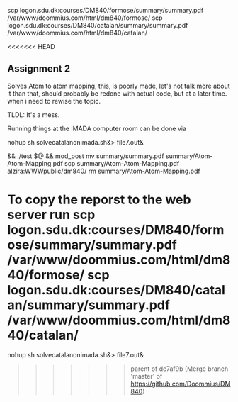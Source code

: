 scp logon.sdu.dk:courses/DM840/formose/summary/summary.pdf /var/www/doommius.com/html/dm840/formose/
scp logon.sdu.dk:courses/DM840/catalan/summary/summary.pdf /var/www/doommius.com/html/dm840/catalan/



<<<<<<< HEAD
## Assignment 2
Solves Atom to atom mapping, this, is poorly made, let's not talk more about it than that, should probably be redone with actual code, but at a later time. when i need to rewise the topic.

TLDL: It's a mess.


Running things at the IMADA computer room can be done via 

nohup sh solvecatalanonimada.sh&> file7.out&


 && ./test $@ && mod_post
mv summary/summary.pdf summary/Atom-Atom-Mapping.pdf
scp summary/Atom-Atom-Mapping.pdf alzira:WWWpublic/dm840/
rm summary/Atom-Atom-Mapping.pdf



To copy the reporst to the web server run
scp logon.sdu.dk:courses/DM840/formose/summary/summary.pdf /var/www/doommius.com/html/dm840/formose/
scp logon.sdu.dk:courses/DM840/catalan/summary/summary.pdf /var/www/doommius.com/html/dm840/catalan/
=======
nohup sh solvecatalanonimada.sh&> file7.out&
>>>>>>> parent of dc7af9b (Merge branch 'master' of https://github.com/Doommius/DM840)
